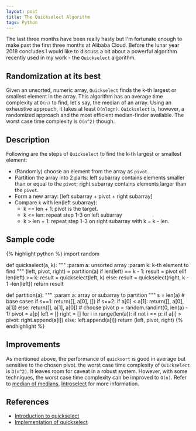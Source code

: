 ```yaml
---
layout: post
title: The Quickselect Algorithm
tags: Python
---
```


The last three months have been really hasty but I'm fortunate enough to make past the first three months at Alibaba Cloud. Before the lunar year 2018 concludes I would like to discuss a bit about a powerful algorithm recently used in my work - the `Quickselect` algorithm.


## Randomization at its best

Given an unsorted, numeric array, `Quickselect` finds the k-th largest or smallest element in the array. This algorithm has an average time complexity at `O(n)` to find, let's say, the median of an array. Using an exhaustive approach, it takes at least `O(nlogn)`. `Quickselect` is, however, a randomized approach and the most efficient median-finder available. The worst case time complexity is `O(n^2)` though.

## Description

Following are the steps of `Quickselect` to find the k-th largest or smallest element:

- (Randomly) choose an element from the array as `pivot`.
- Partition the array into 2 parts: left subarray contains elements smaller than or equal to the `pivot`; right subarray contains elements larger than the `pivot`.
- Form a new array: [left subarray + pivot + right subarray]
- Compare `k` with len(left subarray):
	- k == len + 1: pivot is the target.
	- k <= len: repeat step 1-3 on left subarray
	- k > len + 1: repeat step 1-3 on right subarray with k = k - len.

## Sample code

{% highlight python %}
import random

def quickselect(a, k):
	"""
	:param a: unsorted array
	:param k: k-th element to find
	"""
	(left, pivot, right) = partition(a)
	if len(left) == k - 1:
		result = pivot
	elif len(left) >= k:
		result = quickselect(left, k)
	else:
		result = quickselect(right, k - 1 -len(left))
	return result

def partition(a):
	"""
	:param a: array or subarray to partition
	"""
	s = len(a)
	# base cases
	if s==1:
		return([], a[0], [])
	if s==2:
		if a[0] < a[1]:
			return([], a[0], a[1])
		else:
			return([], a[1], a[0])
	# choose pivot
	p = random.randint(0, len(a) - 1)
	pivot = a[p]
	left = []
	right = []
	for i in range(len(a)):
		if not i == p:
			if a[i] > pivot:
				right.append(a[i])
			else:
				left.append(a[i])
	return (left, pivot, right)
{% endhighlight %}

## Improvements

As mentioned above, the performance of `quicksort` is good in average but sensitive to the chosen pivot. the worst case time complexity of `Quickselect` is `O(n^2)`. It leaves room for caveat in a robust system. However, with some techniques, the worst case time complexity can be improved to `O(n)`. Refer to [median of medians](https://en.wikipedia.org/wiki/Median_of_medians), [Introselect](https://en.wikipedia.org/wiki/Introselect) for more information.


## References

- [Introduction to quickselect](https://www.jianshu.com/p/52f90fe2b141)
- [Implementation of quickselect](https://github.com/azabet/Python/blob/master/QuickSelect.py)

